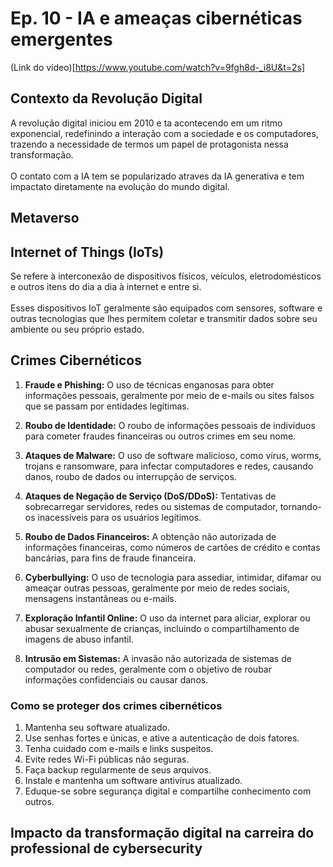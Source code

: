 # Ep. 10 - IA e ameaças cibernéticas emergentes
(Link do vídeo)[https://www.youtube.com/watch?v=9fgh8d-_i8U&t=2s]


## Contexto da Revolução Digital
A revolução digital iniciou em 2010 e ta acontecendo em um ritmo exponencial, redefinindo a interação com a sociedade e os computadores, trazendo a necessidade de termos um papel de protagonista nessa transformação.</br>
</br>
O contato com a IA tem se popularizado atraves da IA generativa e tem impactato diretamente na evolução do mundo digital.</br>

## Metaverso


## Internet of Things (IoTs)
Se refere à interconexão de dispositivos físicos, veículos, eletrodomésticos e outros itens do dia a dia à internet e entre si. </br>
</br>
Esses dispositivos IoT geralmente são equipados com sensores, software e outras tecnologias que lhes permitem coletar e transmitir dados sobre seu ambiente ou seu próprio estado. </br>

## Crimes Cibernéticos 

1. **Fraude e Phishing:** O uso de técnicas enganosas para obter informações pessoais, geralmente por meio de e-mails ou sites falsos que se passam por entidades legítimas.

2. **Roubo de Identidade:** O roubo de informações pessoais de indivíduos para cometer fraudes financeiras ou outros crimes em seu nome.

3. **Ataques de Malware:** O uso de software malicioso, como vírus, worms, trojans e ransomware, para infectar computadores e redes, causando danos, roubo de dados ou interrupção de serviços.

4. **Ataques de Negação de Serviço (DoS/DDoS):** Tentativas de sobrecarregar servidores, redes ou sistemas de computador, tornando-os inacessíveis para os usuários legítimos.

5. **Roubo de Dados Financeiros:** A obtenção não autorizada de informações financeiras, como números de cartões de crédito e contas bancárias, para fins de fraude financeira.

6. **Cyberbullying:** O uso de tecnologia para assediar, intimidar, difamar ou ameaçar outras pessoas, geralmente por meio de redes sociais, mensagens instantâneas ou e-mails.

7. **Exploração Infantil Online:** O uso da internet para aliciar, explorar ou abusar sexualmente de crianças, incluindo o compartilhamento de imagens de abuso infantil.

8. **Intrusão em Sistemas:** A invasão não autorizada de sistemas de computador ou redes, geralmente com o objetivo de roubar informações confidenciais ou causar danos.

### Como se proteger dos crimes cibernéticos 

1. Mantenha seu software atualizado.
2. Use senhas fortes e únicas, e ative a autenticação de dois fatores.
3. Tenha cuidado com e-mails e links suspeitos.
4. Evite redes Wi-Fi públicas não seguras.
5. Faça backup regularmente de seus arquivos.
6. Instale e mantenha um software antivírus atualizado.
7. Eduque-se sobre segurança digital e compartilhe conhecimento com outros.

## Impacto da transformação digital na carreira do professional de cybersecurity 
